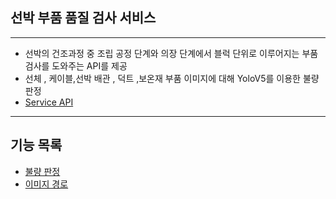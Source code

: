 ## 선박 부품 품질 검사 서비스 
---
- 선박의 건조과정 중 조립 공정 단계와 의장 단계에서 블럭 단위로 이루어지는 부품 검사를 도와주는 API를 제공
- 선체 , 케이블,선박 배관 , 덕트 ,보온재 부품 이미지에 대해 YoloV5를 이용한 불량 판정 
- [Service API](https://github.com/impati/VesselCheck)

---


## 기능 목록

- [불량 판정]()
- [이미지 경로]()


